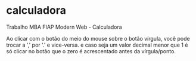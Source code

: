 # calculadora
Trabalho MBA FIAP Modern Web - Calculadora 

Ao clicar com o botão do meio do mouse sobre o botão vírgula, você pode trocar a ',' por '.' e vice-versa.
e caso seja um valor decimal menor que 1 é só clicar no botão que o zero é acrescentado 
antes da vírgula/ponto.